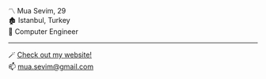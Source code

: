 〽️ Mua Sevim, 29  
🏚️ Istanbul, Turkey  
🔧 Computer Engineer  

---

🪄 [Check out my website!](https://muasevim.github.io/)  
📫 [mua.sevim@gmail.com](mailto:mua.sevim@gmail.com)  
